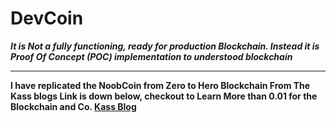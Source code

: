 # DevCoin
 <b> <i> It is Not a fully functioning, ready for production Blockchain. Instead it is Proof Of Concept (POC) implementation to understood blockchain </i> <b> 
  <hr>
  <p>
  
  I have replicated the NoobCoin from Zero to Hero Blockchain 
  From The <b> Kass </b> blogs
  Link is down below, checkout to Learn More than 0.01 for the Blockchain and Co.
  <a href="https://medium.com/programmers-blockchain/blockchain-development-mega-guide-5a316e6d10df" target="_blank">
  Kass Blog </a> 
 
  </p>
